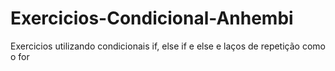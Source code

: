 # Exercicios-Condicional-Anhembi
Exercicios utilizando condicionais if, else if e else e laços de repetição como o for
